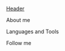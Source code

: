 [Header](https://github.com/Valeri1998v/Valeri1998v/blob/main/assets/_images_new.jpg)

About me

Languages and Tools

Follow me
